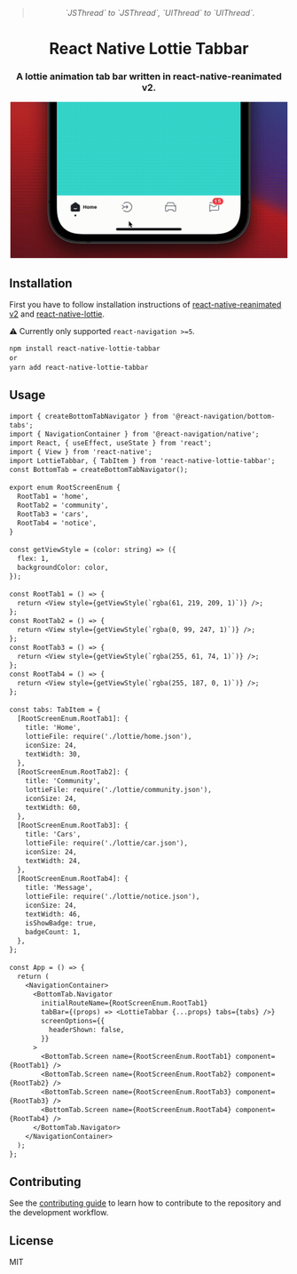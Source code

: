 <div align="center">
  <blockquote><i>`JSThread` to `JSThread`, `UIThread` to `UIThread`.</i></blockquote>
  <h1 align="center">React Native Lottie Tabbar</h1>
  <h3 align="center">A lottie animation tab bar written in react-native-reanimated v2.</h3>
</div>


<div align="center">
  <img src="./assets/example.gif" width="500" />
  <br/> 
</div>

## Installation

First you have to follow installation instructions of [react-native-reanimated v2](https://docs.swmansion.com/react-native-reanimated/) and [react-native-lottie](https://github.com/lottie-react-native/lottie-react-native).

⚠️ Currently only supported `react-navigation >=5`.

```sh
npm install react-native-lottie-tabbar
or
yarn add react-native-lottie-tabbar
```

## Usage

```tsx
import { createBottomTabNavigator } from '@react-navigation/bottom-tabs';
import { NavigationContainer } from '@react-navigation/native';
import React, { useEffect, useState } from 'react';
import { View } from 'react-native';
import LottieTabbar, { TabItem } from 'react-native-lottie-tabbar';
const BottomTab = createBottomTabNavigator();

export enum RootScreenEnum {
  RootTab1 = 'home',
  RootTab2 = 'community',
  RootTab3 = 'cars',
  RootTab4 = 'notice',
}

const getViewStyle = (color: string) => ({
  flex: 1,
  backgroundColor: color,
});

const RootTab1 = () => {
  return <View style={getViewStyle(`rgba(61, 219, 209, 1)`)} />;
};
const RootTab2 = () => {
  return <View style={getViewStyle(`rgba(0, 99, 247, 1)`)} />;
};
const RootTab3 = () => {
  return <View style={getViewStyle(`rgba(255, 61, 74, 1)`)} />;
};
const RootTab4 = () => {
  return <View style={getViewStyle(`rgba(255, 187, 0, 1)`)} />;
};

const tabs: TabItem = {
  [RootScreenEnum.RootTab1]: {
    title: 'Home',
    lottieFile: require('./lottie/home.json'),
    iconSize: 24,
    textWidth: 30,
  },
  [RootScreenEnum.RootTab2]: {
    title: 'Community',
    lottieFile: require('./lottie/community.json'),
    iconSize: 24,
    textWidth: 60,
  },
  [RootScreenEnum.RootTab3]: {
    title: 'Cars',
    lottieFile: require('./lottie/car.json'),
    iconSize: 24,
    textWidth: 24,
  },
  [RootScreenEnum.RootTab4]: {
    title: 'Message',
    lottieFile: require('./lottie/notice.json'),
    iconSize: 24,
    textWidth: 46,
    isShowBadge: true,
    badgeCount: 1,
  },
};

const App = () => {
  return (
    <NavigationContainer>
      <BottomTab.Navigator
        initialRouteName={RootScreenEnum.RootTab1}
        tabBar={(props) => <LottieTabbar {...props} tabs={tabs} />}
        screenOptions={{
          headerShown: false,
        }}
      >
        <BottomTab.Screen name={RootScreenEnum.RootTab1} component={RootTab1} />
        <BottomTab.Screen name={RootScreenEnum.RootTab2} component={RootTab2} />
        <BottomTab.Screen name={RootScreenEnum.RootTab3} component={RootTab3} />
        <BottomTab.Screen name={RootScreenEnum.RootTab4} component={RootTab4} />
      </BottomTab.Navigator>
    </NavigationContainer>
  );
};

```

## Contributing

See the [contributing guide](CONTRIBUTING.md) to learn how to contribute to the repository and the development workflow.

## License

MIT
